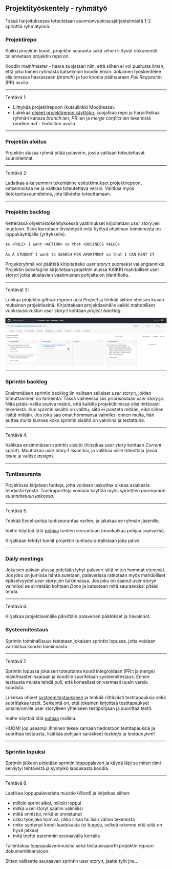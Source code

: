 ## Projektityöskentely - ryhmätyö

Tässä harjoituksessa toteutetaan asunnonvuokrausjärjestelmästä 1-2 sprinttiä ryhmätyönä.

### Projektirepo

Kaikki projektin koodi, projektin seuranta sekä siihen liittyvät dokumentit tallennetaan projektin repo:on.

Koodin main/master - haara suojataan niin, että siihen ei voi push:ata ilman, että joku toinen ryhmästä katselmoin koodin ensin. Jokainen työskentelee siis omassa haarassaan (*branch*) ja tuo koodia päähaaraan *Pull Request*:in (PR) avulla.

---
Tehtävä 1:

- Liittykää projektirepoon (kutsulinkki Moodlessa).
- Lukekaa [ohjeet projektirepon käyttöön](https://otredu.github.io/github/projektityo.html), suojatkaa repo ja harjoittelkaa ryhmän kanssa *branch*:ien, *PR*:ien ja *merge conflict*:ien tekemistä *readme.md* - tiedoston avulla.

---

### Projektin aloitus

Projektin alussa ryhmä pitää palaverin, jossa valitaan toteutettavat suunnitelmat.

---

Tehtävä 2:

Ladatkaa aikaisemmin tekemänne esitutkimukset projektirepoon, katselmoikaa ne ja valitkaa toteutettava versio. Valitkaa myös tietokantasuunnitelma, jota lähdette toteuttamaan.

--- 
### Projektin backlog

Ketterässä ohjelmistokehityksessä vaatimukset kirjoitetaan *user story*:jen muotoon. Siinä kerrotaan tiivistetysti mitä hyötyä ohjelman toiminnosta on loppukäyttäjälle (yritykselle).

    As <ROLE> I want <ACTION> so that <BUSINESS VALUE>

    As A STUDENT I want to SEARCH FOR APARTMENT so that I CAN RENT IT

Projektiryhmä voi päättää kirjoitatteko *user story*:t suomeksi vai englanniksi. Projektin *backlog*:iin kirjoitetaan projektin alussa KAIKKI mahdolliset user story:t jotka alustavien vaatimusten pohjalta on identifioitu.

---

Tehtävät 3:

Luokaa projektin *github*-repoon uusi *Project* ja tehkää siihen oheisen kuvan mukainen projektiseinä. Kirjoittakaan projektiseinälle kaikki mahdolliset vuokraussivuston *user story*:t kohtaan *project backlog*.

![projektiseinä](./img/projektiseina.PNG)

---
### Sprintin backlog

Ensimmäisen sprintin backlog:iin valitaan sellaiset *user story*:t, joiden toteuttaminen on tärkeintä. Tässä vaiheessa siis priorisoidaan *user story*:jä. Niitä pitäisi valita sopiva määrä, että kaikilla projektitiimissä olisi riittävästi tekemistä. Kun sprintin sisältö on valittu, siitä ei poisteta mitään, eikä siihen lisätä mitään. Jos joku saa omat hommansa valmiiksi ennen muita, hän auttaa muita kunnes koko sprintin sisältö on valmiina ja testattuna.

---

Tehtävä 4.

Valitkaa ensimmäisen sprintin sisältö (hinatkaa *user story* kohtaan *Current sprint*). Muuttakaa *user story*:t *issue*:ksi, ja valitkaa niille toteuttaja (avaa *issue* ja valitse *assign*).

---
### Tuntiseuranta

Projektissa kirjataan tunteja, jotta voidaan laskuttaa oikeaa asiakasta tehdystä työstä. Tuntiraportteja voidaan käyttää myös *sprinttien parempaan suunnitteluun jatkossa*. 

---

Tehtävä 5.

Tehkää Excel-pohja tuntiseurantaa varten, ja jakakaa se ryhmän jäsenille.

Voitte käyttää tätä [pohjaa](../docs/tyoajanseuranta.xlsx) tuntien seurantaan (muokatkaa pohjaa sopivaksi).

Kirjatkaan tehdyt tunnit projektin tuntiseurantalistaan joka päivä.

---

### Daily meetings

Jokaisen päivän alussa pidetään lyhyt palaveri siitä miten hommat etenevät. Jos joku on jumissa häntä autetaan, palaverissa ratkotaan myös mahdolliset epäselvyydet *user story*:jen tulkinnassa. Jos joku on saanut user storyn valmiiksi se siirretään kohtaan *Done* ja katsotaan mitä seuraavaksi pitäisi tehdä.

---

Tehtävä 6.

Kirjatkaa projektiseinälle päivittäin palaverien päätökset ja havainnot.
### Systeemitestaus

Sprintin toiminallisuus testataan jokaisen sprintin lopussa, jotta voidaan varmistua koodin toiminnasta.

---

Tehtävä 7.

Sprintin lopussa jokaisen toteuttama koodi integroidaan (PR:t ja merge) main/master-haaraan ja koodille suoritetaan systeemitestaus. Ennen testausta muista tehdä *pull*, että koneellasi on varmasti uusin versio koodista.

Lukekaa ohjeet [systeemitestaukseen](../docs/testitapaukset_ohje.pdf) ja tehkää riittävästi testitapauksia sekä suorittakaa testit. Selkeintä on, että jokainen kirjoittaa testitapaukset omalle/omille user storylleen yhteiseen testipohjaan ja suorittaa testit.

Voitte käyttää tätä [pohjaa](../docs/testitapaukset_esim.pdf) mallina.

HUOM! jos useampi ihminen tekee samaan tiedostoon testitapauksia ja suorittaa testausta, lisätkäa pohjaan sarakkeet *testaaja* ja *testaus pvm*!

---
### Sprintin lopuksi

Sprintin jälkeen pidetään sprintin loppupalaveri ja käydä läpi se miten tiimi selviytyi tehtävistä ja syntyikö laadukasta koodia.

---

Tehtävä 8.

Laatikaa loppupalaverista muistio (Word) ja kirjatkaa siihen:

- milloin sprint alkoi, milloin loppui
- mitkä user storyt saatiin valmiiksi
- mikä onnistui, mikä ei onnistunut
- oliko työnjako toimiva, oliko liikaa tai liian vähän tekemistä
- onko syntynyt koodi laadukasta (ei bugeja, selkeä rakenne että siitä on hyvä jatkaa)
- mitä teette paremmin seuraavalla kerralla

Tallentakaa loppupalaverimuistio sekä testausraportti projektin repoon dokumenttikansioon.

Sitten valitsette seuraavan sprintin user story:t, jaatte työt jne...